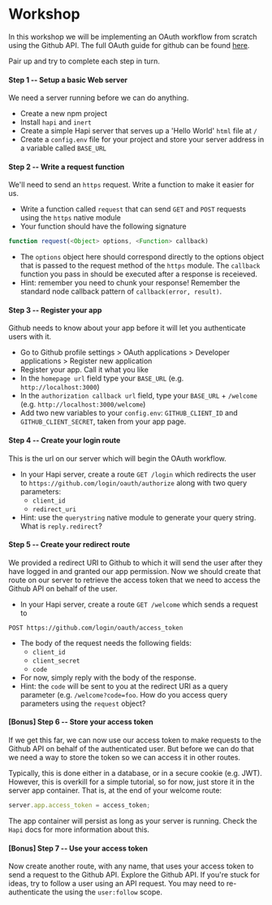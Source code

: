 # Workshop
In this workshop we will be implementing an OAuth workflow from scratch using the Github API. The full OAuth guide for github can be found [here](https://developer.github.com/v3/oauth/).

Pair up and try to complete each step in turn.

#### Step 1 -- Setup a basic Web server
We need a server running before we can do anything.
* Create a new npm project
* Install `hapi` and `inert`
* Create a simple Hapi server that serves up a 'Hello World' `html` file at `/`
* Create a `config.env` file for your project and store your server address in a variable called `BASE_URL`

#### Step 2 -- Write a request function
We'll need to send an `https` request. Write a function to make it easier for us.
* Write a function called `request` that can send `GET` and `POST` requests using the `https` native module
* Your function should have the following signature
```javascript
function request(<Object> options, <Function> callback)
```
* The `options` object here should correspond directly to the options object that is passed to the request method of the `https` module. The `callback` function you pass in should be executed after a response is receieved.
* Hint: remember you need to chunk your response! Remember the standard node callback pattern of `callback(error, result)`.

#### Step 3 -- Register your app
Github needs to know about your app before it will let you authenticate users with it.
* Go to Github profile settings > OAuth applications > Developer applications > Register new application
* Register your app. Call it what you like
* In the `homepage url` field type your `BASE_URL` (e.g. `http://localhost:3000`)
* In the `authorization callback url` field, type your `BASE_URL` + `/welcome` (e.g. `http://localhost:3000/welcome`)
* Add two new variables to your `config.env`: `GITHUB_CLIENT_ID` and `GITHUB_CLIENT_SECRET`, taken from your app page.

#### Step 4 -- Create your login route
This is the url on our server which will begin the OAuth workflow.
* In your Hapi server, create a route `GET /login` which redirects the user to `https://github.com/login/oauth/authorize` along with two query parameters:
  * `client_id`
  * `redirect_uri`
* Hint: use the `querystring` native module to generate your query string. What is `reply.redirect`?

#### Step 5 -- Create your redirect route
We provided a redirect URI to Github to which it will send the user after they have logged in and granted our app permission. Now we should create that route on our server to retrieve the access token that we need to access the Github API on behalf of the user.
* In your Hapi server, create a route `GET /welcome` which sends a request to 
```
POST https://github.com/login/oauth/access_token
```
* The body of the request needs the following fields:
  * `client_id`
  * `client_secret`
  * `code`
* For now, simply reply with the body of the response.
* Hint: the `code` will be sent to you at the redirect URI as a query parameter (e.g. `/welcome?code=foo`. How do you access query parameters using the `request` object?

#### [Bonus] Step 6 -- Store your access token
If we get this far, we can now use our access token to make requests to the Github API on behalf of the authenticated user. But before we can do that we need a way to store the token so we can access it in other routes.

Typically, this is done either in a database, or in a secure cookie (e.g. JWT). However, this is overkill for a simple tutorial, so for now, just store it in the server app container. That is, at the end of your welcome route:
```javascript
server.app.access_token = access_token;
```
The app container will persist as long as your server is running. Check the `Hapi` docs for more information about this.

#### [Bonus] Step 7 -- Use your access token
Now create another route, with any name, that uses your access token to send a request to the Github API. Explore the Github API. If you're stuck for ideas, try to follow a user using an API request. You may need to re-authenticate the using the `user:follow` scope.